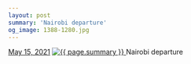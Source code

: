 ```yaml
---
layout: post
summary: 'Nairobi departure'
og_image: 1388-1280.jpg
---
```


<p>
  <time>
    <a href="/1388">May 15, 2021</a>
  </time>
  <a href="/1388">
    <img src="{{ site.assets_url }}/1388-640.jpg" srcset="{{ site.assets_url }}/1388-320.jpg 320w, {{ site.assets_url }}/1388-640.jpg 640w, {{ site.assets_url }}/1388-960.jpg 960w, {{ site.assets_url }}/1388-1280.jpg 1280w" sizes="(min-width: 700px) 50vw, calc(100vw - 2rem)" alt="{{ page.summary }}" />
  </a>
  <span>Nairobi departure</span>
</p>
